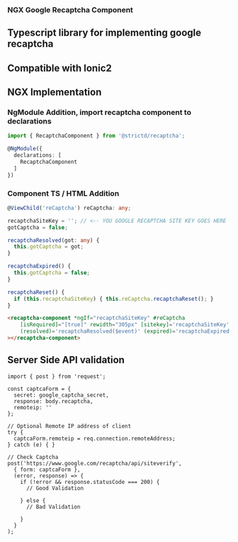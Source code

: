 ### NGX Google Recaptcha Component

## Typescript library for implementing google recaptcha
## Compatible with Ionic2

## NGX Implementation
### NgModule Addition, import recaptcha component to declarations
```ts
import { RecaptchaComponent } from '@strictd/recaptcha';

@NgModule({
  declarations: [
    RecaptchaComponent
  ]
})
```


### Component TS / HTML Addition
```ts
@ViewChild('reCaptcha') reCaptcha: any;

recaptchaSiteKey = ''; // <-- YOU GOOGLE RECAPTCHA SITE KEY GOES HERE
gotCaptcha = false;

recaptchaResolved(got: any) {
  this.gotCaptcha = got;
}

recaptchaExpired() {
  this.gotCaptcha = false;
}

recaptchaReset() {
  if (this.recaptchaSiteKey) { this.reCaptcha.recaptchaReset(); }
}
```

```html
<recaptcha-component *ngIf="recaptchaSiteKey" #reCaptcha 
    [isRequired]="[true]" rewidth="305px" [sitekey]='recaptchaSiteKey' 
    (resolved)='recaptchaResolved($event)' (expired)='recaptchaExpired()'
></recaptcha-component>
```




## Server Side API validation
```
import { post } from 'request';

const captcaForm = {
  secret: google_captcha_secret,
  response: body.recaptcha,
  remoteip: ''
};

// Optional Remote IP address of client
try {
  captcaForm.remoteip = req.connection.remoteAddress;
} catch (e) { }

// Check Captcha
post('https://www.google.com/recaptcha/api/siteverify',
  { form: captcaForm },
  (error, response) => {
    if (!error && response.statusCode === 200) {
      // Good Validation

    } else {
      // Bad Validation

    }
  }
);
```